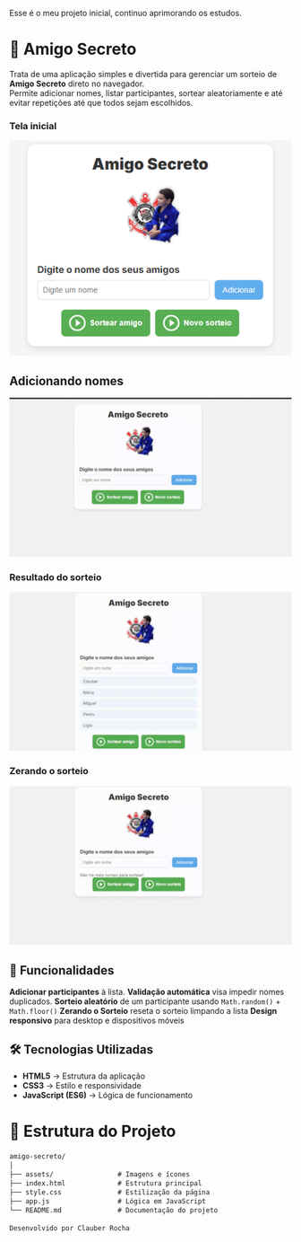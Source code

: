 Esse é o meu projeto inicial, continuo aprimorando os estudos.

# 🎁 Amigo Secreto
Trata de uma aplicação simples e divertida para gerenciar um sorteio de **Amigo Secreto** direto no navegador.  
Permite adicionar nomes, listar participantes, sortear aleatoriamente e até evitar repetições até que todos sejam escolhidos.


### Tela inicial
![Tela Inicial](https://github.com/ClauberRocha/Amigo-Secreto/blob/main/assets/img/tela%20inicial.png)

## Adicionando nomes
![Adicionando Nomes](https://github.com/ClauberRocha/Amigo-Secreto/blob/main/assets/img/02.adicionando_nomes.gif)

### Resultado do sorteio
![Resultado do Sorteio](https://github.com/ClauberRocha/Amigo-Secreto/blob/main/assets/img/03.sorteio.gif)

### Zerando o sorteio
![Zerando o Sorteio](https://github.com/ClauberRocha/Amigo-Secreto/blob/main/assets/img/04.zerando-o-sorteio_1.gif)


## 🚀 Funcionalidades
**Adicionar participantes** à lista.
**Validação automática** visa impedir nomes duplicados.
**Sorteio aleatório** de um participante usando `Math.random()` + `Math.floor()`
**Zerando o Sorteio** reseta o sorteio limpando a lista
**Design responsivo** para desktop e dispositivos móveis

## 🛠️ Tecnologias Utilizadas
- **HTML5** → Estrutura da aplicação
- **CSS3** → Estilo e responsividade
- **JavaScript (ES6)** → Lógica de funcionamento


# 📂 Estrutura do Projeto

```plaintext
amigo-secreto/
│
├── assets/                # Imagens e ícones
├── index.html             # Estrutura principal
├── style.css              # Estilização da página
├── app.js                 # Lógica em JavaScript
└── README.md              # Documentação do projeto

Desenvolvido por Clauber Rocha
